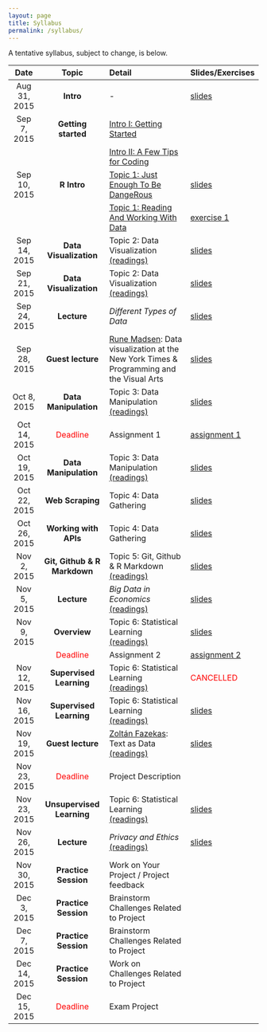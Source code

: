 ```yaml
---
layout: page
title: Syllabus
permalink: /syllabus/
---
```


A tentative syllabus, subject to change, is below.


|Date|Topic|Detail|Slides/Exercises|
|:----:|:-----:|:-----|:-----|
|Aug 31, 2015| **Intro** | - | [slides](http://sebastianbarfort.github.io/sds/slides/SDS_lecture1.pdf) |
|Sep 7, 2015| **Getting started** | [Intro I: Getting Started](http://sebastianbarfort.github.io/sds/posts/2015/08/31/getting-started.html) |
|| | [Intro II: A Few Tips for Coding](http://sebastianbarfort.github.io/sds/posts/2015/08/31/intro-to-programming.html) |
|Sep 10, 2015| **R Intro** | [Topic 1: Just Enough To Be DangeRous](http://sebastianbarfort.github.io/sds/posts/2015/09/07/intro-to-R-I.html) | [slides](http://sebastianbarfort.github.io/sds/slides/lecture2.html) |
|| | [Topic 1: Reading And Working With Data](http://sebastianbarfort.github.io/sds/posts/2015/09/10/intro-to-R-II.html) | [exercise 1](http://sebastianbarfort.github.io/sds/posts/2015/09/11/exercise-1.html)
|Sep 14, 2015| **Data Visualization** | Topic 2: Data Visualization [ (readings)](http://sebastianbarfort.github.io/sds/posts/2015/09/14/data-visualization.html) | [slides](http://sebastianbarfort.github.io/sds/slides/lecture3.html)
|Sep 21, 2015| **Data Visualization** | Topic 2: Data Visualization [(readings)](http://sebastianbarfort.github.io/sds/posts/2015/09/14/data-visualization.html) | [slides](http://sebastianbarfort.github.io/sds/slides/lecture4.html)
|Sep 24, 2015| **Lecture** | *Different Types of Data* | [slides](http://sebastianbarfort.github.io/sds/slides/lecture5.pdf) |
|Sep 28, 2015| **Guest lecture** | [Rune Madsen](http://www.runemadsen.com/): Data visualization at the New York Times & Programming and the Visual Arts| [slides](http://sebastianbarfort.github.io/sds/slides/runeslides.pdf) |
|Oct 8, 2015| **Data Manipulation** | Topic 3: Data Manipulation [(readings)](http://sebastianbarfort.github.io/sds/homework/2015/09/21/data-manipulation-I.html) | [slides](http://sebastianbarfort.github.io/sds/slides/lecture6.html)
|Oct 14, 2015| <font color="red">Deadline </font>| Assignment 1 | [assignment 1](http://sebastianbarfort.github.io/sds/posts/2015/09/27/assignment-1.html)
|Oct 19, 2015| **Data Manipulation** | Topic 3: Data Manipulation [(readings)](http://sebastianbarfort.github.io/sds/homework/2015/09/21/data-manipulation-I.html) | [slides](http://sebastianbarfort.github.io/sds/slides/lecture8.html)
|Oct 22, 2015| **Web Scraping** | Topic 4: Data Gathering | [slides](http://sebastianbarfort.github.io/sds/slides/lecture9.html)
|Oct 26, 2015| **Working with APIs** | Topic 4: Data Gathering | [slides](http://sebastianbarfort.github.io/sds/slides/lecture10.html)
|Nov 2, 2015| **Git, Github & R Markdown** | Topic 5: Git, Github & R Markdown [(readings)](http://sebastianbarfort.github.io/sds/posts/2015/11/01/git.html) | [slides](http://sebastianbarfort.github.io/sds/slides/lecture11.html)
|Nov 5, 2015| **Lecture** | *Big Data in Economics* [(readings)](http://sebastianbarfort.github.io/sds/posts/2015/11/02/big-data.html) | [slides](http://sebastianbarfort.github.io/sds/slides/lecture12.pdf)
|Nov 9, 2015| **Overview** | Topic 6: Statistical Learning [(readings)](http://sebastianbarfort.github.io/sds/homework/2015/11/11/statistical-learning.html) | [slides](http://sebastianbarfort.github.io/sds/slides/lecture12.html)
|| <font color="red">Deadline </font>| Assignment 2 | [assignment 2](http://sebastianbarfort.github.io/sds/posts/2015/10/31/assignment-2.html)
|Nov 12, 2015| **Supervised Learning** | Topic 6: Statistical Learning [(readings)](http://sebastianbarfort.github.io/sds/homework/2015/11/11/statistical-learning.html)| <font color="red"> CANCELLED </font>
|Nov 16, 2015| **Supervised Learning** | Topic 6: Statistical Learning [(readings)](http://sebastianbarfort.github.io/sds/homework/2015/11/11/statistical-learning.html)| [slides](http://sebastianbarfort.github.io/sds/slides/lecture13.html)
|Nov 19, 2015| **Guest lecture** | [Zoltán Fazekas](http://zfazekas.github.io/): Text as Data [(readings)](http://sebastianbarfort.github.io/sds/homework/2015/11/12/text.html)| [slides](http://sebastianbarfort.github.io/sds/slides/zoltanslides.pdf)
|Nov 23, 2015| <font color="red">Deadline </font> | Project Description  |
|Nov 23, 2015| **Unsupervised Learning** | Topic 6: Statistical Learning [(readings)](http://sebastianbarfort.github.io/sds/homework/2015/11/11/statistical-learning.html)| [slides](http://sebastianbarfort.github.io/sds/slides/lecture14.html)
|Nov 26, 2015| **Lecture** |  *Privacy and Ethics* [(readings)](http://sebastianbarfort.github.io/sds/posts/2015/11/24/ethics.html)| [slides](http://sebastianbarfort.github.io/sds/slides/privacy.pdf)
|Nov 30, 2015| **Practice Session** |  Work on Your Project / Project feedback |
|Dec 3, 2015| **Practice Session** |  Brainstorm Challenges Related to Project |
|Dec 7, 2015| **Practice Session** |  Brainstorm Challenges Related to Project |
|Dec 14, 2015| **Practice Session** |  Work on Challenges Related to Project |
|Dec 15, 2015| <font color="red">Deadline </font> | Exam Project |

